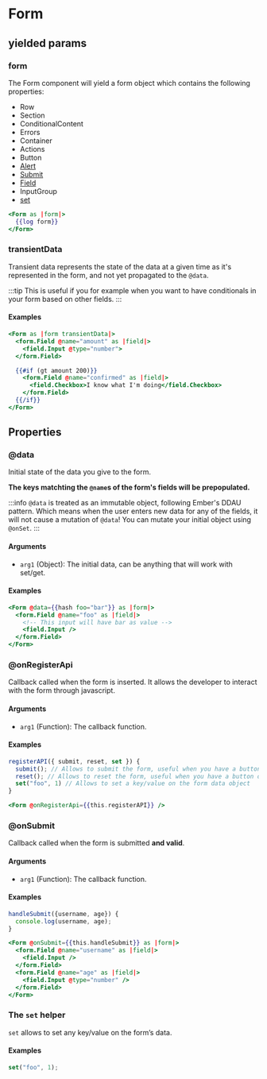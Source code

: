 # Form

## yielded params

### form

The Form component will yield a form object which contains the following properties:

- Row
- Section
- ConditionalContent
- Errors
- Container
- Actions
- Button
- [Alert](./alert)
- [Submit](./submit)
- [Field](./field)
- InputGroup
- [set](#the-set-helper)

```hbs
<Form as |form|>
  {{log form}}
</Form>
```

### transientData

Transient data represents the state of the data at a given time as it's represented in the form, and not yet propagated to the `@data`.

:::tip
This is useful if you for example when you want to have conditionals in your form based on other fields.
:::

#### Examples

```hbs
<Form as |form transientData|>
  <form.Field @name="amount" as |field|>
    <field.Input @type="number">
  </form.Field>

  {{#if (gt amount 200)}}
    <form.Field @name="confirmed" as |field|>
      <field.Checkbox>I know what I'm doing</field.Checkbox>
    </form.Field>
  {{/if}}
</Form>
```

## Properties

### @data

Initial state of the data you give to the form.

**The keys matchting the `@name`s of the form's fields will be prepopulated.**

:::info
`@data` is treated as an immutable object, following Ember's DDAU pattern. Which means when the user enters new data for any of the fields, it will not cause a mutation of `@data`! You can mutate your initial object using `@onSet`.
:::

#### Arguments

- `arg1` (Object): The initial data, can be anything that will work with set/get.

#### Examples

```hbs
<Form @data={{hash foo="bar"}} as |form|>
  <form.Field @name="foo" as |field|>
    <!-- This input will have bar as value -->
    <field.Input />
  </form.Field>
</Form>
```

### @onRegisterApi

Callback called when the form is inserted. It allows the developer to interact with the form through javascript.

#### Arguments

- `arg1` (Function): The callback function.

#### Examples

```javascript
registerAPI({ submit, reset, set }) {
  submit(); // Allows to submit the form, useful when you have a button outside the form
  reset(); // Allows to reset the form, useful when you have a button outside the form
  set("foo", 1) // Allows to set a key/value on the form data object
}
```

```hbs
<Form @onRegisterApi={{this.registerAPI}} />
```

### @onSubmit

Callback called when the form is submitted **and valid**.

#### Arguments

- `arg1` (Function): The callback function.

#### Examples

```javascript
handleSubmit({username, age}) {
  console.log(username, age);
}
```

```hbs
<Form @onSubmit={{this.handleSubmit}} as |form|>
  <form.Field @name="username" as |field|>
    <field.Input />
  </form.Field>
  <form.Field @name="age" as |field|>
    <field.Input @type="number" />
  </form.Field>
</Form>
```

### The `set` helper

`set` allows to set any key/value on the form’s data.

#### Examples

```javascript
set("foo", 1);
```
